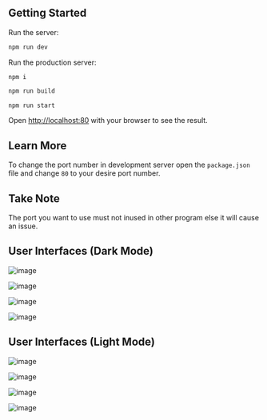 ## Getting Started

Run the server:

```bash
npm run dev
```

Run the production server:

```
npm i
```

```bash
npm run build
```

```bash
npm run start
```

Open [http://localhost:80](http://localhost:80) with your browser to see the result.

## Learn More

To change the port number in development server open the ```package.json``` file and change ```80``` to your desire port number.

## Take Note

The port you want to use must not inused in other program else it will cause an issue.

## User Interfaces (Dark Mode)

![image](https://github.com/user-attachments/assets/86d1c3fa-e63d-4062-9d1c-f4db7fc006ae)

![image](https://github.com/user-attachments/assets/96a2fdf3-2cd7-4e1e-b429-123bacd53ad9)

![image](https://github.com/user-attachments/assets/7e0c4dec-bffe-4ba7-a7f9-bf48e52fd211)

![image](https://github.com/user-attachments/assets/e6a7737e-8c2c-48f0-acae-87e880e34b20)

## User Interfaces (Light Mode)

![image](https://github.com/user-attachments/assets/371b05c7-084f-48de-bce3-b9d3fe9de349)

![image](https://github.com/user-attachments/assets/d17de737-c71c-44c1-913e-758a78fd4f2e)

![image](https://github.com/user-attachments/assets/77f0f360-f1cc-4e17-9bc2-bc7409b14bfb)

![image](https://github.com/user-attachments/assets/0496f914-abe6-464e-86ad-a3479a98c4ad)

